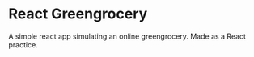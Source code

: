 # React Greengrocery
A simple react app simulating an online greengrocery. Made as a React practice.